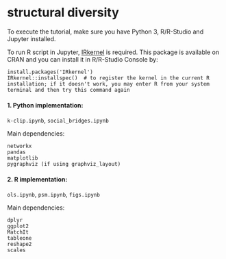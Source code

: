 # structural diversity

To execute the tutorial, make sure you have Python 3, R/R-Studio and Jupyter installed.

To run R script in Jupyter, [IRkernel](https://github.com/IRkernel/IRkernel) is required. This package is available on CRAN and you can install it in R/R-Studio Console by:
```
install.packages('IRkernel')
IRkernel::installspec()  # to register the kernel in the current R installation; if it doesn't work, you may enter R from your system terminal and then try this command again
```

#### 1. Python implementation:
`k-clip.ipynb`,
`social_bridges.ipynb`

Main dependencies:
```
networkx
pandas
matplotlib
pygraphviz (if using graphviz_layout)
```

#### 2. R implementation:
`ols.ipynb`,
`psm.ipynb`,
`figs.ipynb`

Main dependencies:
```
dplyr
ggplot2
MatchIt
tableone
reshape2
scales
```
